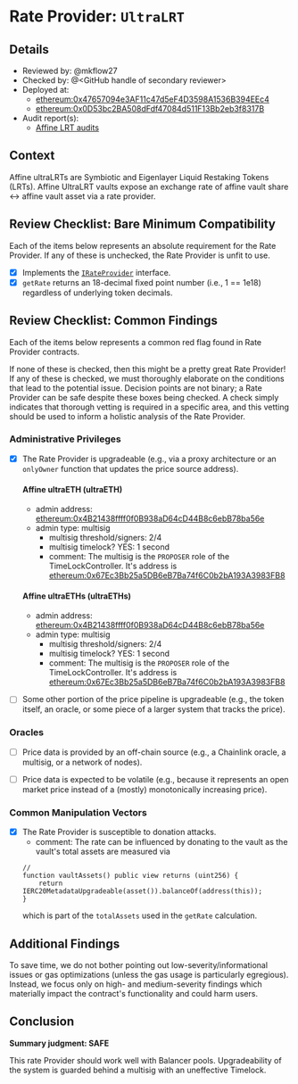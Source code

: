 # Rate Provider: `UltraLRT`

## Details
- Reviewed by: @mkflow27
- Checked by: @\<GitHub handle of secondary reviewer\>
- Deployed at:
    - [ethereum:0x47657094e3AF11c47d5eF4D3598A1536B394EEc4](https://etherscan.io/address/0x47657094e3AF11c47d5eF4D3598A1536B394EEc4#readProxyContract)
    - [ethereum:0x0D53bc2BA508dFdf47084d511F13Bb2eb3f8317B](https://etherscan.io/address/0x0D53bc2BA508dFdf47084d511F13Bb2eb3f8317B)
- Audit report(s):
    - [Affine LRT audits](https://docs.affinedefi.com/security/audit-reports)

## Context
Affine ultraLRTs are Symbiotic and Eigenlayer Liquid Restaking Tokens (LRTs). Affine UltraLRT vaults expose an exchange rate of affine vault share <-> affine vault asset via a rate provider.

## Review Checklist: Bare Minimum Compatibility
Each of the items below represents an absolute requirement for the Rate Provider. If any of these is unchecked, the Rate Provider is unfit to use.

- [x] Implements the [`IRateProvider`](https://github.com/balancer/balancer-v2-monorepo/blob/bc3b3fee6e13e01d2efe610ed8118fdb74dfc1f2/pkg/interfaces/contracts/pool-utils/IRateProvider.sol) interface.
- [x] `getRate` returns an 18-decimal fixed point number (i.e., 1 == 1e18) regardless of underlying token decimals.

## Review Checklist: Common Findings
Each of the items below represents a common red flag found in Rate Provider contracts.

If none of these is checked, then this might be a pretty great Rate Provider! If any of these is checked, we must thoroughly elaborate on the conditions that lead to the potential issue. Decision points are not binary; a Rate Provider can be safe despite these boxes being checked. A check simply indicates that thorough vetting is required in a specific area, and this vetting should be used to inform a holistic analysis of the Rate Provider.

### Administrative Privileges
- [x] The Rate Provider is upgradeable (e.g., via a proxy architecture or an `onlyOwner` function that updates the price source address).
    #### Affine ultraETH (ultraETH)
    - admin address: [ethereum:0x4B21438ffff0f0B938aD64cD44B8c6ebB78ba56e](https://etherscan.io/address/0x4B21438ffff0f0B938aD64cD44B8c6ebB78ba56e)
    - admin type: multisig 
        - multisig threshold/signers: 2/4
        - multisig timelock? YES: 1 second
        - comment: The multisig is the `PROPOSER` role of the TimeLockController. It's address is [ethereum:0x67Ec3Bb25a5DB6eB7Ba74f6C0b2bA193A3983FB8](https://etherscan.io/address/0x67Ec3Bb25a5DB6eB7Ba74f6C0b2bA193A3983FB8#readProxyContract)
    #### Affine ultraETHs (ultraETHs)
    - admin address: [ethereum:0x4B21438ffff0f0B938aD64cD44B8c6ebB78ba56e](https://etherscan.io/address/0x4B21438ffff0f0B938aD64cD44B8c6ebB78ba56e)
    - admin type: multisig 
        - multisig threshold/signers: 2/4
        - multisig timelock? YES: 1 second
        - comment: The multisig is the `PROPOSER` role of the TimeLockController. It's address is [ethereum:0x67Ec3Bb25a5DB6eB7Ba74f6C0b2bA193A3983FB8](https://etherscan.io/address/0x67Ec3Bb25a5DB6eB7Ba74f6C0b2bA193A3983FB8#readProxyContract)

- [ ] Some other portion of the price pipeline is upgradeable (e.g., the token itself, an oracle, or some piece of a larger system that tracks the price).

### Oracles
- [ ] Price data is provided by an off-chain source (e.g., a Chainlink oracle, a multisig, or a network of nodes).

- [ ] Price data is expected to be volatile (e.g., because it represents an open market price instead of a (mostly) monotonically increasing price).

### Common Manipulation Vectors
- [x] The Rate Provider is susceptible to donation attacks.
    - comment: The rate can be influenced by donating to the vault as the vault's total assets are measured via
    ```solidity
    // 
    function vaultAssets() public view returns (uint256) {
        return IERC20MetadataUpgradeable(asset()).balanceOf(address(this));
    }
    ```
    which is part of the `totalAssets` used in the `getRate` calculation.

## Additional Findings
To save time, we do not bother pointing out low-severity/informational issues or gas optimizations (unless the gas usage is particularly egregious). Instead, we focus only on high- and medium-severity findings which materially impact the contract's functionality and could harm users.

## Conclusion
**Summary judgment: SAFE**

This rate Provider should work well with Balancer pools. Upgradeability of the system is guarded behind a multisig with an uneffective Timelock.
